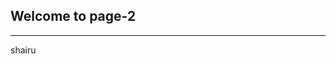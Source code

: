  <!DOCTYPE html>
<html lang="en">
<head>
    <meta charset="UTF-8">
    <meta name="viewport" content="width=device-width, initial-scale=1.0">
    <title>Shairu_profile_page2</title>
</head>
<body>
    <h2> Welcome to page-2 </h2>
    <hr>
    <p> shairu </p>
    
</body>
</html>
